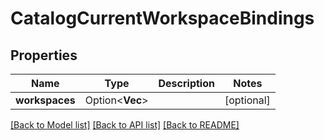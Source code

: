 # CatalogCurrentWorkspaceBindings

## Properties

Name | Type | Description | Notes
------------ | ------------- | ------------- | -------------
**workspaces** | Option<**Vec<i64>**> |  | [optional]

[[Back to Model list]](../README.md#documentation-for-models) [[Back to API list]](../README.md#documentation-for-api-endpoints) [[Back to README]](../README.md)


